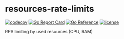 # resources-rate-limits

[![codecov](https://codecov.io/gh/ovsinc/resources-rate-limits/branch/main/graph/badge.svg)](https://codecov.io/gh/ovsinc/resources-rate-limits)
[![Go Report Card](https://goreportcard.com/badge/github.com/ovsinc/resources-rate-limits)](https://goreportcard.com/report/github.com/ovsinc/resources-rate-limits)
[![Go Reference](https://pkg.go.dev/badge/github.com/ovsinc/resources-rate-limits.svg)](https://pkg.go.dev/github.com/ovsinc/resources-rate-limits)
[![license](https://img.shields.io/badge/license-apache2-green)](https://github.com/ovsinc/multilog/blob/main/LICENSE)

[circleci]: https://app.circleci.com/pipelines/github/ovsinc/resources-rate-limits
[godocs]: https://pkg.go.dev/github.com/ovsinc/resources-rate-limits

RPS limiting by used resources (CPU, RAM)
